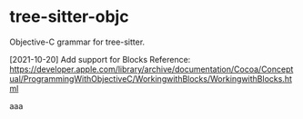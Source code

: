 tree-sitter-objc
=======================

Objective-C grammar for tree-sitter.

[2021-10-20] Add support for Blocks
Reference: https://developer.apple.com/library/archive/documentation/Cocoa/Conceptual/ProgrammingWithObjectiveC/WorkingwithBlocks/WorkingwithBlocks.html

aaa